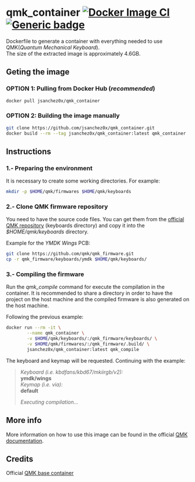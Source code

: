 # qmk_container [![Docker Image CI](https://github.com/jsanchez0x/qmk_container/actions/workflows/docker-image.yml/badge.svg)](https://github.com/jsanchez0x/qmk_container/actions/workflows/docker-image.yml) [![Generic badge](https://img.shields.io/badge/Docker-Hub-blue.svg?logo=docker&logoColor=white)](https://hub.docker.com/r/jsanchez0x/qmk_container)


Dockerfile to generate a container with everything needed to use QMK(*Quantum Mechanical Keyboard*).  
The size of the extracted image is approximately 4.6GB.

## Geting the image

### OPTION 1: Pulling from Docker Hub (*recommended*)
```bash
docker pull jsanchez0x/qmk_container
```

### OPTION 2: Building the image manually
```bash
git clone https://github.com/jsanchez0x/qmk_container.git
docker build --rm --tag jsanchez0x/qmk_container:latest qmk_container
```


## Instructions

### 1.- Preparing the environment
It is necessary to create some working directories. For example:
```bash
mkdir -p $HOME/qmk/firmwares $HOME/qmk/keyboards
```

### 2.- Clone QMK firmware repository
You need to have the source code files. You can get them from the [official QMK repository](https://github.com/qmk/qmk_firmware) (keyboards directory) and copy it into the *$HOME/qmk/keyboards* directory.

Example for the *YMDK Wings* PCB:
```bash
git clone https://github.com/qmk/qmk_firmware.git
cp -r qmk_firmware/keyboards/ymdk $HOME/qmk/keyboards/
```

### 3.- Compiling the firmware
Run the *qmk_compile* command for execute the compilation in the container. It is recommended to share a directory in order to have the project on the host machine and the compiled firmware is also generated on the host machine.

Following the previous example:
```bash
docker run --rm -it \
        --name qmk_container \
        -v $HOME/qmk/keyboards/:/qmk_firmware/keyboards/ \
        -v $HOME/qmk/firmwares/:/qmk_firmware/.build/ \
        jsanchez0x/qmk_container:latest qmk_compile
```

The keyboard and keymap will be requested. Continuing with the example:
> *Keyboard (i.e. kbdfans/kbd67/mkiirgb/v2):*  
> **ymdk/wings**  
> *Keymap (i.e. via):*  
>**default**
>
>*Executing compilation...*


## More info
More information on how to use this image can be found in the official [QMK documentation](https://docs.qmk.fm/#/).


## Credits
Official [QMK base container](https://github.com/qmk/qmk_base_container)
